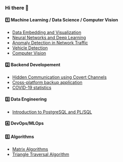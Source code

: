 ### Hi there 👋

#### 1️⃣ Machine Learning / Data Science / Computer Vision
- [Data Embedding and Visualization](https://github.com/Smendowski/data-embedding-and-visualization)
- [Neural Networks and Deep Learning](https://github.com/Smendowski/neural-networks-and-deep-learning)
- [Anomaly Detection in Network Traffic](https://github.com/Smendowski/network-anomaly-detection)
- [Vehicle Detection](https://github.com/Smendowski/vehicle-detection)
- [Computer Vision](https://github.com/Smendowski/computer-vision)

#### 2️⃣ Backend Developement
- [Hidden Communication using Covert Channels](https://github.com/Smendowski/hidden-communication-using-covert-channels)
- [Cross-platform backup application](https://github.com/Smendowski/CoreBackup)
- [COVID-19 statistics](https://github.com/Smendowski/covid19-statistics)

#### 3️⃣ Data Engineering
- [Introduction to PostgreSQL and PL/SQL](https://github.com/Smendowski/introduction-to-PostgreSQL)

#### 4️⃣ DevOps/MLOps

#### 5️⃣ Algorithms
- [Matrix Algorithms](https://github.com/Smendowski/matrix-algorithms)
- [Triangle Traversal Algorithm](https://github.com/Smendowski/triangle-traversal-algorithm)

<!--
**Smendowski/Smendowski** is a ✨ _special_ ✨ repository because its `README.md` (this file) appears on your GitHub profile.

Here are some ideas to get you started:

- 🔭 I’m currently working on ...
- 🌱 I’m currently learning ...
- 👯 I’m looking to collaborate on ...
- 🤔 I’m looking for help with ...
- 💬 Ask me about ...
- 📫 How to reach me: ...
- 😄 Pronouns: ...
- ⚡ Fun fact: ...
-->
